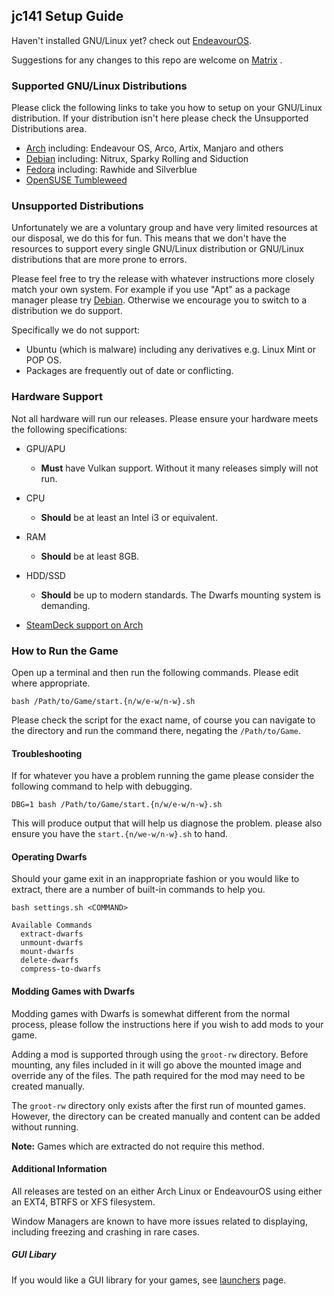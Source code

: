 ## jc141 Setup Guide

Haven't installed GNU/Linux yet? check out [EndeavourOS](https://discovery.endeavouros.com/installation/create-install-media-usb-key/2021/03/).

Suggestions for any changes to this repo are welcome on [Matrix](https://matrix.to/#/%21aRyMmzPUzcUKRXpVtP%3Amatrix.org?via=catgirl.cloud&via=grin.hu&via=matrix.org) .

### Supported GNU/Linux Distributions
Please click the following links to take you how to setup on your GNU/Linux distribution. If your distribution isn't here please check the Unsupported Distributions area. 

*   [Arch](arch.md) including: Endeavour OS, Arco, Artix, Manjaro and others
*   [Debian](debian.md) including: Nitrux, Sparky Rolling and Siduction
*   [Fedora](fedora.md) including: Rawhide and Silverblue
*   [OpenSUSE Tumbleweed](opensuse.md)

### Unsupported Distributions
Unfortunately we are a voluntary group and have very limited resources at our disposal, we do this for fun. This means that we don't have the resources to support every single GNU/Linux distribution or GNU/Linux distributions that are more prone to errors.

Please feel free to try the release with whatever instructions more closely match your own system. For example if you use "Apt" as a package manager please try [Debian](debian.md). Otherwise we encourage you to switch to a distribution we do support.

Specifically we do not support:
*   Ubuntu (which is malware) including any derivatives e.g. Linux Mint or POP OS.
  *   Packages are frequently out of date or conflicting.

### Hardware Support
Not all hardware will run our releases. Please ensure your hardware meets the following specifications:

* GPU/APU
  *   **Must** have Vulkan support. Without it many releases simply will not run.
   
* CPU
  *   **Should** be at least an Intel i3 or equivalent.   

* RAM
  *   **Should** be at least 8GB.

* HDD/SSD
  *   **Should** be up to modern standards. The Dwarfs mounting system is demanding.

*   [SteamDeck support on Arch](steamdeck/arch.md)

### How to Run the Game
Open up a terminal and then run the following commands. Please edit where appropriate.

```
bash /Path/to/Game/start.{n/w/e-w/n-w}.sh
```
Please check the script for the exact name, of course you can navigate to the directory and run the command there, negating the `/Path/to/Game`.

#### Troubleshooting
If for whatever you have a problem running the game please consider the following command to help with debugging.

```
DBG=1 bash /Path/to/Game/start.{n/w/e-w/n-w}.sh
```
This will produce output that will help us diagnose the problem. please also ensure you have the `start.{n/we-w/n-w}.sh` to hand.

#### Operating Dwarfs
Should your game exit in an inappropriate fashion or you would like to extract, there are a number of built-in commands to help you.

```
bash settings.sh <COMMAND>

Available Commands
  extract-dwarfs
  unmount-dwarfs
  mount-dwarfs
  delete-dwarfs
  compress-to-dwarfs
```

#### Modding Games with Dwarfs

Modding games with Dwarfs is somewhat different from the normal process, please follow the instructions here if you wish to add mods to your game.

Adding a mod is supported through using the `groot-rw` directory. Before mounting, any files included in it will go above the mounted image and override any of the files. The path required for the mod may need to be created manually.

The `groot-rw` directory only exists after the first run of mounted games. However, the directory can be created manually and content can be added without running.

**Note:** Games which are extracted do not require this method.

#### Additional Information

All releases are tested on an either Arch Linux or EndeavourOS using either an EXT4, BTRFS or XFS filesystem.

Window Managers are known to have more issues related to displaying, including freezing and crashing in rare cases.

##### GUI Libary

If you would like a GUI library for your games, see [launchers](launchers.md) page.
